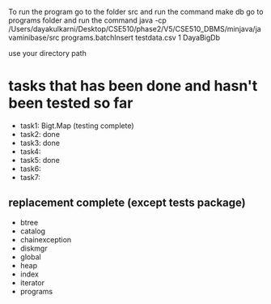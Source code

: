 To run the program 
  go to the folder src and run the command make db
  go to programs folder and run the command java -cp /Users/dayakulkarni/Desktop/CSE510/phase2/V5/CSE510_DBMS/minjava/javaminibase/src programs.batchInsert testdata.csv 1 DayaBigDb

use your directory path


# tasks that has been done and hasn't been tested so far

- task1: Bigt.Map (testing complete)
- task2: done
- task3: done
- task4: 
- task5: done
- task6: 
- task7: 

## replacement complete (except tests package)
- btree 
- catalog 
- chainexception 
- diskmgr 
- global
- heap
- index
- iterator
- programs




